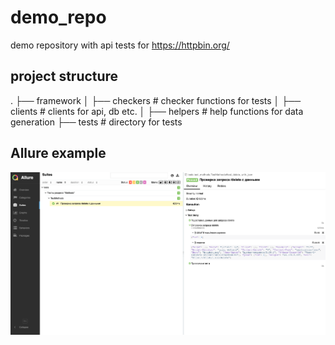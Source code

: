 # demo_repo
demo repository with api tests for https://httpbin.org/

## project structure
.
├── framework
│   ├── checkers            # checker functions for tests
│   ├── clients             # clients for api, db etc.
│   ├── helpers             # help functions for data generation
├── tests                   # directory for tests

## Allure example
![Alt text](/allure.png?raw=true "Allure")
